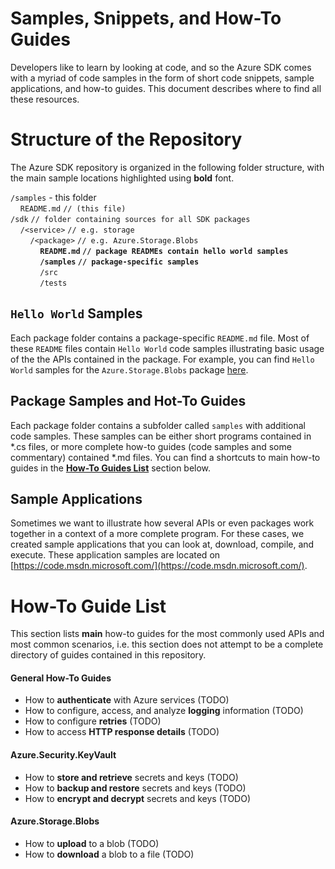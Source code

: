 # Samples, Snippets, and How-To Guides

Developers like to learn by looking at code, and so the Azure SDK comes with a myriad of code samples in the form of short code snippets, sample applications, and how-to guides. This document describes where to find all these resources.

# Structure of the Repository
The Azure SDK repository is organized in the following folder structure, with the main sample locations highlighted using **bold** font.

`/samples` - this folder<br>
&nbsp;&nbsp;&nbsp;&nbsp;`README.md` ```// (this file)```<br>
`/sdk` ```// folder containing sources for all SDK packages```<br>
&nbsp;&nbsp;&nbsp;&nbsp;`/<service>` ```// e.g. storage```<br>
&nbsp;&nbsp;&nbsp;&nbsp;&nbsp;&nbsp;&nbsp;&nbsp;`/<package>` ```// e.g. Azure.Storage.Blobs```<br>
&nbsp;&nbsp;&nbsp;&nbsp;&nbsp;&nbsp;&nbsp;&nbsp;&nbsp;&nbsp;&nbsp;&nbsp;**`README.md` ```// package READMEs contain hello world samples```**<br>
&nbsp;&nbsp;&nbsp;&nbsp;&nbsp;&nbsp;&nbsp;&nbsp;&nbsp;&nbsp;&nbsp;&nbsp;**`/samples` ```// package-specific samples```**<br>
&nbsp;&nbsp;&nbsp;&nbsp;&nbsp;&nbsp;&nbsp;&nbsp;&nbsp;&nbsp;&nbsp;&nbsp;`/src`<br>
&nbsp;&nbsp;&nbsp;&nbsp;&nbsp;&nbsp;&nbsp;&nbsp;&nbsp;&nbsp;&nbsp;&nbsp;`/tests`<br>

##  `Hello World` Samples
Each package folder contains a package-specific `README.md` file. Most of these `README` files contain `Hello World` code samples illustrating basic usage of the the APIs contained in the package. For example, you can find `Hello World` samples for the `Azure.Storage.Blobs` package [here](https://github.com/Azure/azure-sdk-for-net/blob/master/sdk/storage/Azure.Storage.Blobs/README.md#examples).

## Package Samples and Hot-To Guides
Each package folder contains a subfolder called `samples` with additional code samples. These samples can be either short programs contained in *.cs files, or more complete how-to guides (code samples and some commentary) contained *.md files. You can find a shortcuts to main how-to guides in the [**How-To Guides List**](#how-to-guide-list) section below.

## Sample Applications
Sometimes we want to illustrate how several APIs or even packages work together in a context of a more complete program. For these cases, we created sample applications that you can look at, download, compile, and execute. These application samples are located on 
[https://code.msdn.microsoft.com/](https://code.msdn.microsoft.com/).

# How-To Guide List
This section lists **main** how-to guides for the most commonly used APIs and most common scenarios, i.e. this section does not attempt to be a complete directory of guides contained in this repository. 

#### General How-To Guides
- How to **authenticate** with Azure services (TODO)
- How to configure, access, and analyze **logging** information (TODO)
- How to configure **retries** (TODO)
- How to access **HTTP response details** (TODO)

#### Azure.Security.KeyVault
- How to **store and retrieve** secrets and keys (TODO)
- How to **backup and restore** secrets and keys (TODO) 
- How to **encrypt and decrypt** secrets and keys (TODO)

#### Azure.Storage.Blobs
- How to **upload** to a blob (TODO)
- How to **download** a blob to a file (TODO)
